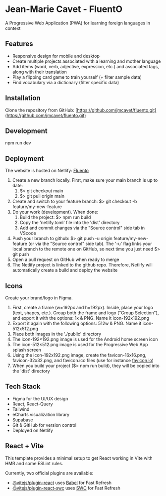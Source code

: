 # Jean-Marie Cavet - FluentO

A Progressive Web Application (PWA) for learning foreign languages in context

## Features

- Responsive design for mobile and desktop
- Create multiple projects associated with a learning and mother language
- Add items (word, verb, adjective, expression, etc.) and associated tags, along with their translation
- Play a flipping card game to train yourself (+ filter sample data)
- Find vocabulary via a dictionary (filter specific data)

## Installation

Clone the repository from GitHub: [https://github.com/jmcavet/fluento.git](https://github.com/jmcavet/fluento.git)

## Development

npm run dev

## Deployment

The website is hosted on Netlify: [Fluento](https://app.netlify.com/projects/fluento-jm/)

1. Create a new branch locally. First, make sure your main branch is up to date:
   1. $> git checkout main
   2. $> git pull origin main
2. Create and switch to your feature branch: $> git checkout -b feature/my-new-feature
3. Do your work (development). When done:
   1. Build the project: $> npm run build
   2. Copy the 'netlify.toml' file into the 'dist' directory
   3. Add and commit changes via the "Source control" side tab in VScode
4. Push your branch to github: $> git push -u origin feature/my-new-feature (or via the "Source control" side tab). The '-u' flag links your local branch to the remote one on GitHub, so next time you just need $> git push
5. Open a pull request on GitHub when ready to merge
6. The Netlify project is linked to the github repo. Therefore, Netlify will automatically create a build and deploy the website

## Icons

Create your brand/logo in Figma.

1. First, create a frame (w=192px and h=192px). Inside, place your logo (text, shapes, etc.). Group both the frame and logo ("Group Selection"), and export it with the options: 1x & PNG. Name it icon-192x192.png
2. Export it again with the following options: 512w & PNG. Name it icon-512x512.png
3. Place both images in the './public' directory
4. The icon-192×192.png image is used for the Android home screen icon
5. The icon-512×512.png image is used for the Progressive Web App splash screen
6. Using the icon-192x192.png image, create the favicon-16x16.png, favicon-32x32.png, and favicon.ico files (use for instance [favicon.io](https://favicon.io/favicon-converter/))
7. When you build your project ($> npm run build), they will be copied into the 'dist' directory

## Tech Stack

- Figma for the UI/UX design
- React, React-Query
- Tailwind
- eCharts visualization library
- Supabase
- Git & GitHub for version control
- Deployed on Netlify

## React + Vite

This template provides a minimal setup to get React working in Vite with HMR and some ESLint rules.

Currently, two official plugins are available:

- [@vitejs/plugin-react](https://github.com/vitejs/vite-plugin-react/blob/main/packages/plugin-react/README.md) uses [Babel](https://babeljs.io/) for Fast Refresh
- [@vitejs/plugin-react-swc](https://github.com/vitejs/vite-plugin-react-swc) uses [SWC](https://swc.rs/) for Fast Refresh
